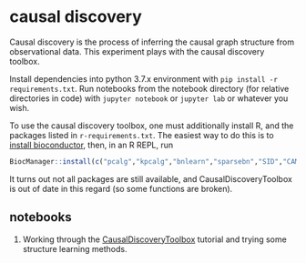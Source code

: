 # causal discovery

Causal discovery is the process of inferring the causal graph structure from observational data. This experiment plays with the causal discovery toolbox.

Install dependencies into python 3.7.x environment with `pip install -r requirements.txt`.
Run notebooks from the notebook directory (for relative directories in code) with `jupyter notebook` or `jupyter lab` or whatever you wish.

To use the causal discovery toolbox, one must additionally install R, and the packages listed in `r-requirements.txt`.
The easiest way to do this is to [install bioconductor](https://www.bioconductor.org/install/), then, in an R REPL, run

```R
BiocManager::install(c("pcalg","kpcalg","bnlearn","sparsebn","SID","CAM","D2C","RCIT"))
```

It turns out not all packages are still available, and CausalDiscoveryToolbox is out of date in this regard (so some functions are broken).

## notebooks

1. Working through the [CausalDiscoveryToolbox](https://diviyan-kalainathan.github.io/CausalDiscoveryToolbox/html/index.html) tutorial and trying some structure learning methods.
